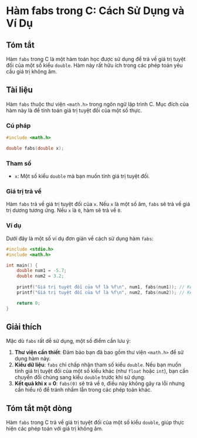 <!--
Meta Description: # Hàm fabs trong C: Cách Sử Dụng và Ví Dụ ## Tóm tắt Hàm `fabs` trong C là một hàm toán học được sử dụng để trả về giá trị tuyệt đối của một số kiểu `...
Meta Keywords: fabs, giá, trị, hàm, một
-->

# Hàm fabs trong C: Cách Sử Dụng và Ví Dụ

## Tóm tắt
Hàm `fabs` trong C là một hàm toán học được sử dụng để trả về giá trị tuyệt đối của một số kiểu `double`. Hàm này rất hữu ích trong các phép toán yêu cầu giá trị không âm.

## Tài liệu
Hàm `fabs` thuộc thư viện `<math.h>` trong ngôn ngữ lập trình C. Mục đích của hàm này là để tính toán giá trị tuyệt đối của một số thực.

### Cú pháp
```c
#include <math.h>

double fabs(double x);
```

### Tham số
- `x`: Một số kiểu `double` mà bạn muốn tính giá trị tuyệt đối.

### Giá trị trả về
Hàm `fabs` trả về giá trị tuyệt đối của `x`. Nếu `x` là một số âm, `fabs` sẽ trả về giá trị dương tương ứng. Nếu `x` là `0`, hàm sẽ trả về `0`.

### Ví dụ
Dưới đây là một số ví dụ đơn giản về cách sử dụng hàm `fabs`:

```c
#include <stdio.h>
#include <math.h>

int main() {
    double num1 = -5.7;
    double num2 = 3.2;
    
    printf("Giá trị tuyệt đối của %f là %f\n", num1, fabs(num1)); // Kết quả: 5.7
    printf("Giá trị tuyệt đối của %f là %f\n", num2, fabs(num2)); // Kết quả: 3.2

    return 0;
}
```

## Giải thích
Mặc dù `fabs` rất dễ sử dụng, một số điểm cần lưu ý:

1. **Thư viện cần thiết**: Đảm bảo bạn đã bao gồm thư viện `<math.h>` để sử dụng hàm này.
2. **Kiểu dữ liệu**: `fabs` chỉ chấp nhận tham số kiểu `double`. Nếu bạn muốn tính giá trị tuyệt đối của một số kiểu khác (như `float` hoặc `int`), bạn cần chuyển đổi chúng sang kiểu `double` trước khi sử dụng.
3. **Kết quả khi x = 0**: `fabs(0)` sẽ trả về `0`, điều này không gây ra lỗi nhưng cần hiểu rõ để tránh nhầm lẫn trong các phép toán khác.

## Tóm tắt một dòng
Hàm `fabs` trong C trả về giá trị tuyệt đối của một số kiểu `double`, giúp thực hiện các phép toán với giá trị không âm.